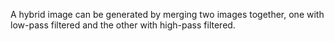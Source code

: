 A hybrid image can be generated by merging two images together, one with low-pass filtered and the other with high-pass filtered.

